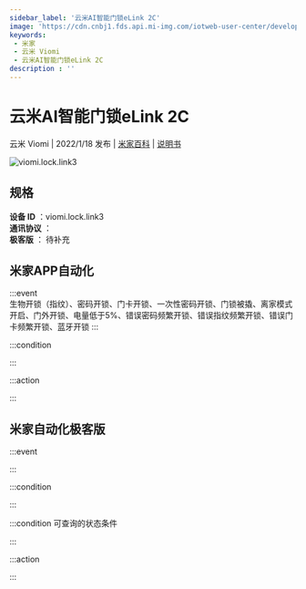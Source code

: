 ```yaml
---
sidebar_label: '云米AI智能门锁eLink 2C'
image: 'https://cdn.cnbj1.fds.api.mi-img.com/iotweb-user-center/developer_1679047806908khhTXE0l.png?GalaxyAccessKeyId=AKVGLQWBOVIRQ3XLEW&Expires=9223372036854775807&Signature=F1tg6NO6CKyf+OFJoYWbCk4Nz/g='
keywords: 
 - 米家
 - 云米 Viomi
 - 云米AI智能门锁eLink 2C
description : ''
---
```

# 云米AI智能门锁eLink 2C

云米 Viomi | 2022/1/18 发布 | [米家百科](https://home.mi.com/webapp/content/baike/product/index.html?model=viomi.lock.link3) | [说明书](https://home.mi.com/views/introduction.html?model=viomi.lock.link3&region=cn)

![viomi.lock.link3](https://cdn.cnbj1.fds.api.mi-img.com/iotweb-user-center/developer_1679047806908khhTXE0l.png?GalaxyAccessKeyId=AKVGLQWBOVIRQ3XLEW&Expires=9223372036854775807&Signature=F1tg6NO6CKyf+OFJoYWbCk4Nz/g=)

## 规格  
> 
**设备 ID** ：viomi.lock.link3  
**通讯协议** ：  
**极客版**  ： 待补充 


## 米家APP自动化  

:::event  
生物开锁（指纹）、密码开锁、门卡开锁、一次性密码开锁、门锁被撬、离家模式开启、门外开锁、电量低于5%、错误密码频繁开锁、错误指纹频繁开锁、错误门卡频繁开锁、蓝牙开锁
:::

:::condition  

:::

:::action   

:::

## 米家自动化极客版  

:::event  

:::

:::condition  

:::

:::condition 可查询的状态条件  

:::

:::action  

:::

        
